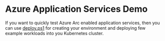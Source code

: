 # Azure Application Services Demo

If you want to quickly test Azure Arc enabled application services,
then you can use [deploy.ps1](deploy.ps1) for creating your environment
and deploying few example workloads into you Kubernetes cluster.
